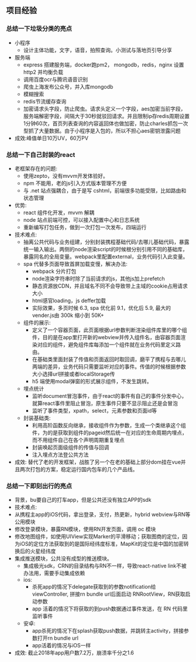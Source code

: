 ## 项目经验

### 总结一下垃圾分类的亮点
- 小程序
  - 设计主体功能，文字，语音，拍照查询。小测试与落地页引导分享
- 服务端
  - express 搭建服务端，docker跑pm2， mongodb，redis，nginx 设置 http2 并均衡负载
  - 调用百度ocr与腾讯语音识别
  - 爬虫上海发布公众号，并入库mongodb
  - 模糊搜索
  - redis节流缓存查询
  - 加密请求头字段，防止爬虫。请求头定义一个字段，aes加密当前字段，服务端解密字段，间隔大于30秒就驳回请求。并且限制ip存redis周期设置1分钟60次，首页列表查询的内容返回体也做加密，防止charles抓包一次型抓了大量数据。由于小程序是入包的，所以不担心aes密钥泄露问题
- 成效:峰值单日10万UV，60万PV

### 总结一下自己封装的react
- 老框架存在的问题:
  - 使用zepto，没有mvvm开发体验好。
  - npm 不能用，老的js引入方式版本管理不方便
  - 与 .net 站点强耦合，由于是写 cshtml，前端很多功能受限，比如路由和状态管理
- 优势:
  - react 组件化开发，mvvm 解耦
  - node 站点前端可控，可以接入配置中心和日志系统
  - 重新编写打包任务，做到一次打包一次发布，四端运行
- 技术难点:
  - 抽离公共代码与业务组建，分别封装携程基础代码/去哪儿基础代码，暴露统一输入输出。两侧的node渲染script的时候根分别引用不同的基础库，暴露同名的全局变量。webpack里配置external，业务代码引入此变量。
  - spa 代替多页面导致首屏加载变慢，解决办法:
    - webpack 分片打包
    - node渲染字符串时除了当前请求的js，其他js加上prefetch
    - 静态资源放CDN，并且域名不同不会导致带上主域的cookie占用请求大小
    - html感官loading，js deffer加载
    - 实际效果，多页时候 6.3, spa 优化前 9.1，优化后 5.9, 最大的vender.js由 300k 缩小到 50K+
  - 组件的展示:
    - 定义了一个容器页面，此页面根据url参数判断渲染组件库里的哪个组件，目的是在app里打开新的webview并传入组件名，由容器页面渲染对应的组件，避免组件库每添加一个组件就在业务代码里定义路由。
    - 在基础类里面封装了传值和页面返回时取回调，磨平了携程与去哪儿两端的差异，业务代码只需要监听对应的事件。传值的时候根据参数大小选择url拼接或者localStorage传
    - h5 端使用modal弹窗的形式展示组件，不发生跳转。
  - 埋点统计
    - 监听document冒泡事件，由于react的事件有自己的事件分发中心，就算react事件里阻止冒泡，原生事件只要不显示阻止还是会冒泡
    - 监听了事件类型，xpath，select，元素参数和页面id等
  - 封装基础类:
    - 利用高阶函数反向继承，接收组件作为参数，生成一个类继承这个组件，为的是获取到组件的pageid然后统一在对应的生命周期内埋点，而不用组件自己在各个声明周期重复埋点
    - 封装唤起页面级组件的传值与回调
    - 注入埋点方法登公共方法
- 成效: 替代了老的开发框架，战胜了另一个在老的基础上部分dom挂在vue并且两次打包的方案，稳定运行国内包车的几个产品线。

### 总结一下即刻出行的亮点
- 背景，bu要自己的打车app，但是公共还没有独立APP的sdk
- 技术难点:
- 从携程主app的iOS代码，拿出登录，支付，热更新，hybrid webview与RN等公用模块
- 修改登录模块，暴露RN模块，使用RN开发页面，调用 oc 模块
- 修改地图组件，如使用UIView实现Marker的平滑移动；获取图商的定位，因为iOS的定位方法获取到的是国际经纬度标准，MapKit的定位是中国的加密转换后的火星经纬度
- 集成推送模块，公共没有成型的推送模块。
  - 集成极光sdk，CRN的目录结构与RN不一样，导致react-native link不被办法用，需要手动集成依赖
  - ios:
    - 杀死app的情况下delegate获取到的参数notification给viewController, 拼接rn bundle url后面启动 RNRootView，RN获取启动参数
    - app 活着的情况下将获取的到push数据通过事件发送，在 RN 代码里监听事件
  - 安卓:
    - app杀死的情况下在splash获取push数据，并跳转主activity，拼接参数打开rn bundle url
    - app活着的情况与iOS一样
- 成效: 截止2018年app用户数7.2万，崩溃率千分之1.6